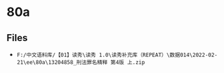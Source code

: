 # 80a

## Files

- `F:/中文语料库/【01】读秀\读秀 1.0\读秀补充库（REPEAT）\数据014\2022-02-21\ee\80a\13204858_刑法罪名精释 第4版 上.zip`
